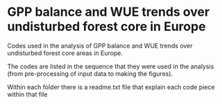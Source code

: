# GPP balance and WUE trends over undisturbed forest core in Europe
Codes used in the analysis of GPP balance and WUE trends over undisturbed forest core areas in Europe. 

The codes are listed in the sequence that they were used in the analysis (from pre-processing of input data to making the figures).

Within each folder there is a readme.txt file that explain each code piece within that file
